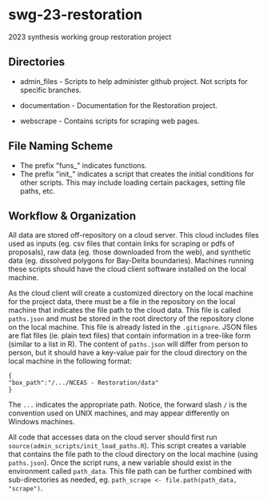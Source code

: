 # swg-23-restoration
2023 synthesis working group restoration project

## Directories

* admin_files - Scripts to help administer github project. Not scripts for specific branches.

* documentation - Documentation for the Restoration project.

* webscrape - Contains scripts for scraping web pages.

## File Naming Scheme

* The prefix "funs_" indicates functions.
* The prefix "init_" indicates a script that creates the initial conditions for other scripts. This may include loading certain packages, setting file paths, etc.

## Workflow & Organization

All data are stored off-repository on a cloud server. This cloud includes files used as inputs (eg. csv files that contain links for scraping or pdfs of proposals), raw data (eg. those downloaded from the web), and synthetic data (eg. dissolved polygons for Bay-Delta boundaries). Machines running these scripts should have the cloud client software installed on the local machine.

As the cloud client will create a customized directory on the local machine for the project data, there must be a file in the repository on the local machine that indicates the file path to the cloud data. This file is called `paths.json` and must be stored in the root directory of the repository clone on the local machine. This file is already listed in the `.gitignore`. JSON files are flat files (ie. plain text files) that contain information in a tree-like form (similar to a list in R). The content of `paths.json` will differ from person to person, but it should have a key-value pair for the cloud directory on the local machine in the following format:

```
{
"box_path":"/.../NCEAS - Restoration/data"
}
```

The `...` indicates the appropriate path. Notice, the forward slash `/` is the convention used on UNIX machines, and may appear differently on Windows machines.

All code that accesses data on the cloud server should first run `source(admin_scripts/init_load_paths.R`). This script creates a variable that contains the file path to the cloud directory on the local machine (using `paths.json`). Once the script runs, a new variable should exist in the environment called `path_data`. This file path can be further combined with sub-directories as needed, eg. `path_scrape <- file.path(path_data, "scrape")`.
